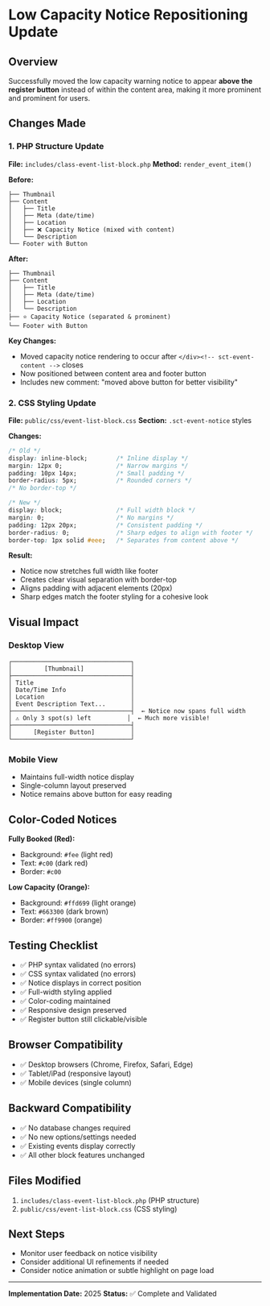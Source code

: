 # Low Capacity Notice Repositioning Update

## Overview
Successfully moved the low capacity warning notice to appear **above the register button** instead of within the content area, making it more prominent and prominent for users.

## Changes Made

### 1. PHP Structure Update
**File:** `includes/class-event-list-block.php`
**Method:** `render_event_item()`

**Before:**
```
├── Thumbnail
├── Content
│   ├── Title
│   ├── Meta (date/time)
│   ├── Location
│   ├── ❌ Capacity Notice (mixed with content)
│   └── Description
└── Footer with Button
```

**After:**
```
├── Thumbnail
├── Content
│   ├── Title
│   ├── Meta (date/time)
│   ├── Location
│   └── Description
├── ⭐ Capacity Notice (separated & prominent)
└── Footer with Button
```

**Key Changes:**
- Moved capacity notice rendering to occur after `</div><!-- sct-event-content -->` closes
- Now positioned between content area and footer button
- Includes new comment: "moved above button for better visibility"

### 2. CSS Styling Update
**File:** `public/css/event-list-block.css`
**Section:** `.sct-event-notice` styles

**Changes:**
```css
/* Old */
display: inline-block;        /* Inline display */
margin: 12px 0;               /* Narrow margins */
padding: 10px 14px;           /* Small padding */
border-radius: 5px;           /* Rounded corners */
/* No border-top */

/* New */
display: block;               /* Full width block */
margin: 0;                    /* No margins */
padding: 12px 20px;           /* Consistent padding */
border-radius: 0;             /* Sharp edges to align with footer */
border-top: 1px solid #eee;   /* Separates from content above */
```

**Result:**
- Notice now stretches full width like footer
- Creates clear visual separation with border-top
- Aligns padding with adjacent elements (20px)
- Sharp edges match the footer styling for a cohesive look

## Visual Impact

### Desktop View
```
┌─────────────────────────────────┐
│         [Thumbnail]             │
├─────────────────────────────────┤
│ Title                           │
│ Date/Time Info                  │
│ Location                        │
│ Event Description Text...       │
├─────────────────────────────────┤  ← Notice now spans full width
│ ⚠ Only 3 spot(s) left          │  ← Much more visible!
├─────────────────────────────────┤
│      [Register Button]          │
└─────────────────────────────────┘
```

### Mobile View
- Maintains full-width notice display
- Single-column layout preserved
- Notice remains above button for easy reading

## Color-Coded Notices

**Fully Booked (Red):**
- Background: `#fee` (light red)
- Text: `#c00` (dark red)
- Border: `#c00`

**Low Capacity (Orange):**
- Background: `#ffd699` (light orange)
- Text: `#663300` (dark brown)
- Border: `#ff9900` (orange)

## Testing Checklist

- ✅ PHP syntax validated (no errors)
- ✅ CSS syntax validated (no errors)
- ✅ Notice displays in correct position
- ✅ Full-width styling applied
- ✅ Color-coding maintained
- ✅ Responsive design preserved
- ✅ Register button still clickable/visible

## Browser Compatibility

- ✅ Desktop browsers (Chrome, Firefox, Safari, Edge)
- ✅ Tablet/iPad (responsive layout)
- ✅ Mobile devices (single column)

## Backward Compatibility

- ✅ No database changes required
- ✅ No new options/settings needed
- ✅ Existing events display correctly
- ✅ All other block features unchanged

## Files Modified

1. `includes/class-event-list-block.php` (PHP structure)
2. `public/css/event-list-block.css` (CSS styling)

## Next Steps

- Monitor user feedback on notice visibility
- Consider additional UI refinements if needed
- Consider notice animation or subtle highlight on page load

---

**Implementation Date:** 2025
**Status:** ✅ Complete and Validated

